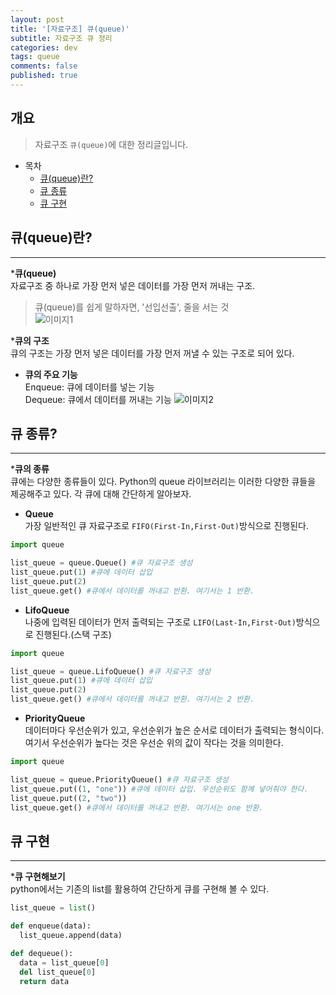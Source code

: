 ```yaml
---
layout: post
title: '[자료구조] 큐(queue)'
subtitle: 자료구조 큐 정리
categories: dev
tags: queue
comments: false
published: true
---
```


## 개요
> 자료구조 `큐(queue)`에 대한 정리글입니다.

- 목차
	- [큐(queue)란?](#큐(queue)란?) 
	- [큐 종류](#큐-종류?)
    - [큐 구현](#큐-구현)

## 큐(queue)란?
---

*__큐(queue)__  
자료구조 중 하나로 가장 먼저 넣은 데이터를 가장 먼저 꺼내는 구조.  
> 큐(queue)를 쉽게 말하자면, '선입선출', 줄을 서는 것  
![이미지1](https://jsim6342.github.io/assets/img/dev/algorithm/2021-04-14-dev-algorithm-queue-picture1.png)

*__큐의 구조__  
큐의 구조는 가장 먼저 넣은 데이터를 가장 먼저 꺼낼 수 있는 구조로 되어 있다.
  - __큐의 주요 기능__  
  Enqueue: 큐에 데이터를 넣는 기능  
  Dequeue: 큐에서 데이터를 꺼내는 기능
![이미지2](https://jsim6342.github.io/assets/img/dev/algorithm/2021-04-14-dev-algorithm-queue-picture2.png)



## 큐 종류?
---

*__큐의 종류__  
큐에는 다양한 종류들이 있다. Python의 queue 라이브러리는 이러한 다양한 큐들을 제공해주고 있다. 각 큐에 대해 간단하게 알아보자.
 - __Queue__  
  가장 일반적인 큐 자료구조로 `FIFO(First-In,First-Out)`방식으로 진행된다.  
  ```python
  import queue

  list_queue = queue.Queue() #큐 자료구조 생성
  list_queue.put(1) #큐에 데이터 삽입
  list_queue.put(2) 
  list_queue.get() #큐에서 데이터를 꺼내고 반환. 여기서는 1 반환.
  ```
 - __LifoQueue__  
  나중에 입력된 데이터가 먼저 출력되는 구조로 `LIFO(Last-In,First-Out)`방식으로 진행된다.(스택 구조)  
  ```python
  import queue

  list_queue = queue.LifoQueue() #큐 자료구조 생성
  list_queue.put(1) #큐에 데이터 삽입
  list_queue.put(2) 
  list_queue.get() #큐에서 데이터를 꺼내고 반환. 여기서는 2 반환.
  ```
 - __PriorityQueue__  
  데이터마다 우선순위가 있고, 우선순위가 높은 순서로 데이터가 출력되는 형식이다. 여기서 우선순위가 높다는 것은 우선순   위의 값이 작다는 것을 의미한다.  
  ```python
  import queue

  list_queue = queue.PriorityQueue() #큐 자료구조 생성
  list_queue.put((1, "one")) #큐에 데이터 삽입. 우선순위도 함께 넣어줘야 한다.
  list_queue.put((2, "two")) 
  list_queue.get() #큐에서 데이터를 꺼내고 반환. 여기서는 one 반환.
  ```


## 큐 구현
---

*__큐 구현해보기__  
python에서는 기존의 list를 활용하여 간단하게 큐를 구현해 볼 수 있다.
```Python
list_queue = list()

def enqueue(data):
  list_queue.append(data)

def dequeue():
  data = list_queue[0]
  del list_queue[0]
  return data
```
